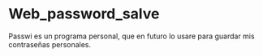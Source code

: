 # Web_password_salve
Passwi es un programa personal, que en futuro lo usare para guardar mis contraseñas personales.
